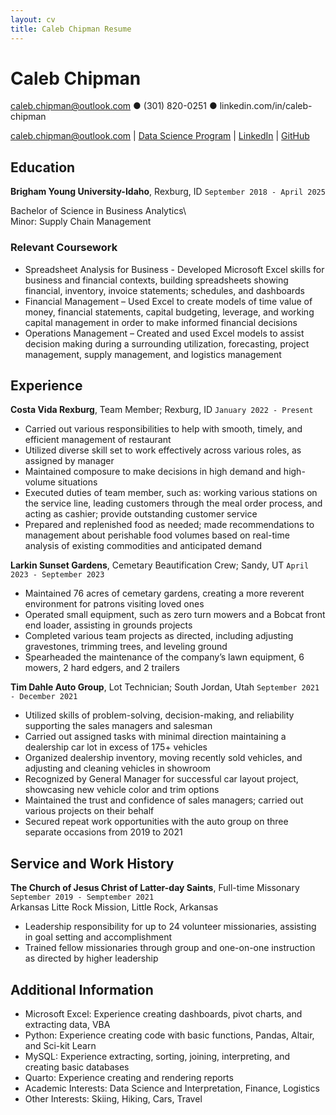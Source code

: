 ```yaml
---
layout: cv
title: Caleb Chipman Resume
---
```

# Caleb Chipman
caleb.chipman@outlook.com ● (301) 820-0251 ● linkedin.com/in/caleb-chipman

<div id="webaddress">
<a href="caleb.chipman@outlook.com">caleb.chipman@outlook.com</a>
| <a href="https://byuidatascience.github.io/development.html">Data Science Program</a>
| <a href="https://linkedin.com/in/caleb-chipman">LinkedIn</a>
| <a href="https://github.com/byuids-resumes">GitHub</a>
</div>

<!-- https://www.monique.tech/the-art-of-markdown -->

## Education


__Brigham Young University-Idaho__, Rexburg, ID `September 2018 - April 2025`

Bachelor of Science in Business Analytics\	
Minor: Supply Chain Management

### Relevant Coursework
- Spreadsheet Analysis for Business - Developed Microsoft Excel skills for business and financial contexts, building spreadsheets showing financial, inventory, invoice statements; schedules, and dashboards 
- Financial Management – Used Excel to create models of time value of money, financial statements, capital budgeting, leverage, and working capital management in order to make informed financial decisions 
- Operations Management – Created and used Excel models to assist decision making during a surrounding utilization, forecasting, project management, supply management, and logistics management


## Experience



__Costa Vida Rexburg__, Team Member; Rexburg, ID `January 2022 - Present`

- Carried out various responsibilities to help with smooth, timely, and efficient management of restaurant
- Utilized diverse skill set to work effectively across various roles, as assigned by manager
- Maintained composure to make decisions in high demand and high-volume situations
- Executed duties of team member, such as: working various stations on the service line, leading customers through the meal order process, and acting as cashier; provide outstanding customer service
- Prepared and replenished food as needed; made recommendations to management about perishable food volumes based on real-time analysis of existing commodities and anticipated demand



__Larkin Sunset Gardens__, Cemetary Beautification Crew; Sandy, UT `April 2023 - September 2023`

- Maintained 76 acres of cemetary gardens, creating a more reverent environment for patrons visiting loved ones 
- Operated small equipment, such as zero turn mowers and a Bobcat front end loader, assisting in grounds projects
- Completed various team projects as directed, including adjusting gravestones, trimming trees, and leveling ground
- Spearheaded the maintenance of the company’s lawn equipment, 6 mowers, 2 hard edgers, and 2 trailers



__Tim Dahle Auto Group__, Lot Technician; South Jordan, Utah `September 2021 - December 2021`

- Utilized skills of problem-solving, decision-making, and reliability supporting the sales managers and salesman
- Carried out assigned tasks with minimal direction maintaining a dealership car lot in excess of 175+ vehicles
- Organized dealership inventory, moving recently sold vehicles, and adjusting and cleaning vehicles in showroom 
- Recognized by General Manager for successful car layout project, showcasing new vehicle color and trim options
- Maintained the trust and confidence of sales managers; carried out various projects on their behalf
- Secured repeat work opportunities with the auto group on three separate occasions from 2019 to 2021


## Service and Work History


__The Church of Jesus Christ of Latter-day Saints__, Full-time Missonary `September 2019 - Semptember 2021` \
Arkansas Litte Rock Mission, Little Rock, Arkansas

- Leadership responsibility for up to 24 volunteer missionaries, assisting in goal setting and accomplishment
- Trained fellow missionaries through group and one-on-one instruction as directed by higher leadership

## Additional Information

- Microsoft Excel: Experience creating dashboards, pivot charts, and extracting data, VBA
- Python: Experience creating code with basic functions, Pandas, Altair, and Sci-kit Learn
- MySQL: Experience extracting, sorting, joining, interpreting, and creating basic databases
- Quarto: Experience creating and rendering reports
- Academic Interests: Data Science and Interpretation, Finance, Logistics
- Other Interests: Skiing, Hiking, Cars, Travel



<!-- ### Footer

Last updated: Dec 2023 -->


